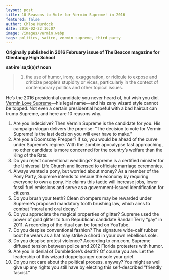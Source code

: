 ```yaml
---
layout: post
title: 10 Reasons to Vote for Vermin Supreme! in 2016
featured: false
author: Chloe Murdock
date: 2016-02-22 16:07
image: /images/vermin.webp
tags: politics, satire, vermin supreme, third party
---
```

**Originally published in 2016 February issue of The Beacon magazine for Olentangy High School**

**sat·ire    ˈsaˌtī(ə)r/     noun**

> 1. the use of humor, irony, exaggeration, or ridicule to expose and criticize people’s stupidity or vices, particularly in the context of contemporary politics and other topical issues.

He’s the 2016 presidential candidate you never heard of, but wish you did. [Vermin Love Supreme](https://verminsupreme2016.wordpress.com/)—his legal name—and his zany wizard style cannot be topped. Not even a certain presidential hopeful with a bad haircut can trump Supreme, and here are 10 reasons why.

1. Are you indecisive? Then Vermin Supreme is the candidate for you. His campaign slogan delivers the promise: “The decision to vote for Vermin Supreme! is the last decision you will ever have to make.”
2. Are you a Doomsday Prepper? If so, you would be ahead of the curve under Supreme’s regime. With the zombie apocalypse fast approaching, no other candidate is more concerned for the country’s welfare than the King of the Rats.
3. Do you reject conventional weddings? Supreme is a certified minister for the Universal Life Church and licensed to officiate marriage ceremonies.
4. Always wanted a pony, but worried about money? As a member of the Pony Party, Supreme intends to rescue the economy by requiring everyone to own a pony. He claims this tactic will increase jobs, lower fossil fuel emissions and serve as a government-issued identification for citizens.
5. Do you brush your teeth? Clean chompers may be rewarded under Supreme’s proposed mandatory tooth brushing law, which aims to combat “moral and oral decay.”
6. Do you appreciate the magical properties of glitter? Supreme used the power of gold glitter to turn Republican candidate Randall Terry “gay” in 2011. A recording of the ritual can be found on YouTube.
7. Do you despise conventional fashion? The signature wide-calf rubber boot he wears as a hat may strike a chord in your own rebellious sole.
8. Do you despise protest violence? According to cnn.com, Supreme diffused tension between police and 2012 Florida protesters with humor.
9. Are you in denial of Dumbledore’s death? Of course you are. Let the leadership of this wizard doppelganger console your grief.
10. Do you not care about the political process, anyway? You might as well give up any rights you still have by electing this self-described “friendly fascist.”